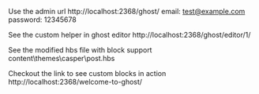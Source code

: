 
Use the admin url http://localhost:2368/ghost/
email: test@example.com
password: 12345678

See the custom helper in ghost editor
http://localhost:2368/ghost/editor/1/

See the modified hbs file with block support
content\themes\casper\post.hbs

Checkout the link to see custom blocks in action
http://localhost:2368/welcome-to-ghost/
